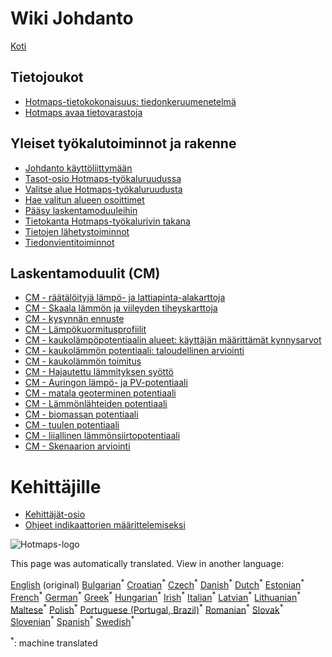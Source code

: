 <h1> Wiki Johdanto </h1><p> <a href="Home">Koti</a> </p><h2> Tietojoukot </h2><ul><li> <a href="Hotmaps-data-set-method-of-data-collection">Hotmaps-tietokokonaisuus: tiedonkeruumenetelmä</a> </li><li> <a href="Hotmaps-open-data-repositories">Hotmaps avaa tietovarastoja</a> </li></ul><h2> Yleiset työkalutoiminnot ja rakenne </h2><ul><li> <a href="Introduction-to-user-interface">Johdanto käyttöliittymään</a> </li><li> <a href="Layers-section-in-the-Hotmaps-toolbox">Tasot-osio Hotmaps-työkaluruudussa</a> </li><li> <a href="Select-a-region-in-the-Hotmaps-toolbox">Valitse alue Hotmaps-työkaluruudusta</a> </li><li> <a href="Retrieve-indicators-of-a-selected-area">Hae valitun alueen osoittimet</a> </li><li> <a href="Access-to-calculation-modules">Pääsy laskentamoduuleihin</a> </li><li> <a href="Database-behind-the-Hotmaps-toolbox">Tietokanta Hotmaps-työkalurivin takana</a> </li><li> <a href="Data-upload-functionalities">Tietojen lähetystoiminnot</a> </li><li> <a href="Data-export-functionalities">Tiedonvientitoiminnot</a> </li></ul><h2> Laskentamoduulit (CM) </h2><ul><li> <a href="CM-Customized-heat-and-floor-area-density-maps">CM - räätälöityjä lämpö- ja lattiapinta-alakarttoja</a> </li><li> <a href="CM-Scale-heat-and-cool-density-maps">CM - Skaala lämmön ja viileyden tiheyskarttoja</a> </li><li> <a href="CM-Demand-projection">CM - kysynnän ennuste</a> </li><li> <a href="CM-Heat-load-profiles">CM - Lämpökuormitusprofiilit</a> </li><li> <a href="CM-District-heating-potential-areas-user-defined-thresholds">CM - kaukolämpöpotentiaalin alueet: käyttäjän määrittämät kynnysarvot</a> </li><li> <a href="CM-District-heating-potential-economic-assessment">CM - kaukolämmön potentiaali: taloudellinen arviointi</a> </li><li> <a href="CM-District-heating-supply-dispatch">CM - kaukolämmön toimitus</a> </li><li> <a href="CM-Decentral-heating-supply">CM - Hajautettu lämmityksen syöttö</a> </li><li> <a href="CM-Solar-thermal-and-PV-potential">CM - Auringon lämpö- ja PV-potentiaali</a> </li><li> <a href="CM-Shallow-geothermal-potential">CM - matala geoterminen potentiaali</a> </li><li> <a href="CM-Heat-source-potential">CM - Lämmönlähteiden potentiaali</a> </li><li> <a href="CM-Biomass-potential">CM - biomassan potentiaali</a> </li><li> <a href="CM-Wind-potential">CM - tuulen potentiaali</a> </li><li> <a href="CM-Excess-heat-transport-potential">CM - liiallinen lämmönsiirtopotentiaali</a> </li><li> <a href="CM-Scenario-assessment">CM - Skenaarion arviointi</a> </li></ul><h1> Kehittäjille </h1><ul><li> <a href="Developers">Kehittäjät-osio</a> </li><li> <a href="Guidelines-for-defining-indicators">Ohjeet indikaattorien määrittelemiseksi</a> </li></ul><p><img alt="Hotmaps-logo" src="https://www.hotmaps-project.eu/wp-content/uploads/2017/02/logo.svg"/></p>

This page was automatically translated. View in another language:

[English](../en/_Sidebar.md) (original) [Bulgarian](../bg/_Sidebar.md)<sup>\*</sup> [Croatian](../hr/_Sidebar.md)<sup>\*</sup> [Czech](../cs/_Sidebar.md)<sup>\*</sup> [Danish](../da/_Sidebar.md)<sup>\*</sup> [Dutch](../nl/_Sidebar.md)<sup>\*</sup> [Estonian](../et/_Sidebar.md)<sup>\*</sup>  [French](../fr/_Sidebar.md)<sup>\*</sup> [German](../de/_Sidebar.md)<sup>\*</sup> [Greek](../el/_Sidebar.md)<sup>\*</sup> [Hungarian](../hu/_Sidebar.md)<sup>\*</sup> [Irish](../ga/_Sidebar.md)<sup>\*</sup> [Italian](../it/_Sidebar.md)<sup>\*</sup> [Latvian](../lv/_Sidebar.md)<sup>\*</sup> [Lithuanian](../lt/_Sidebar.md)<sup>\*</sup> [Maltese](../mt/_Sidebar.md)<sup>\*</sup> [Polish](../pl/_Sidebar.md)<sup>\*</sup> [Portuguese (Portugal, Brazil)](../pt/_Sidebar.md)<sup>\*</sup> [Romanian](../ro/_Sidebar.md)<sup>\*</sup> [Slovak](../sk/_Sidebar.md)<sup>\*</sup> [Slovenian](../sl/_Sidebar.md)<sup>\*</sup> [Spanish](../es/_Sidebar.md)<sup>\*</sup> [Swedish](../sv/_Sidebar.md)<sup>\*</sup> 

<sup>\*</sup>: machine translated
